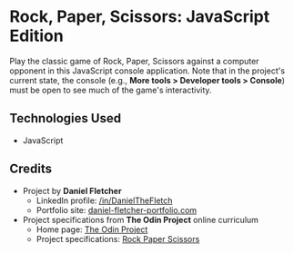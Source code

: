 # Rock, Paper, Scissors: JavaScript Edition

Play the classic game of Rock, Paper, Scissors against a computer opponent in this JavaScript console application.
Note that in the project's current state, the console (e.g., **More tools > Developer tools > Console**) must be
open to see much of the game's interactivity.

## Technologies Used

- JavaScript

## Credits

- Project by **Daniel Fletcher**
    - LinkedIn profile: [/in/DanielTheFletch](https://www.linkedin.com/in/danielthefletch)
    - Portfolio site: [daniel-fletcher-portfolio.com](https://www.daniel-fletcher-portfolio.com)
- Project specifications from **The Odin Project** online curriculum
    - Home page: [The Odin Project](https://www.theodinproject.com/)
    - Project specifications: [Rock Paper Scissors](https://www.theodinproject.com/lessons/foundations-rock-paper-scissors)

